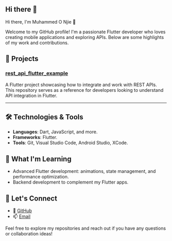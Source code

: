 ## Hi there 👋

Hi there, I'm Muhammed O Njie 👋

Welcome to my GitHub profile! I'm a passionate Flutter developer who loves creating mobile applications and exploring APIs. Below are some highlights of my work and contributions.

## 🚀 Projects

### [rest_api_flutter_example](https://github.com/ONjie/rest_api_flutter_example)
A Flutter project showcasing how to integrate and work with REST APIs. This repository serves as a reference for developers looking to understand API integration in Flutter.

---

## 🛠️ Technologies & Tools
- **Languages**: Dart, JavaScript, and more.
- **Frameworks**: Flutter.
- **Tools**: Git, Visual Studio Code, Android Studio, XCode.

## 🌱 What I'm Learning
- Advanced Flutter development: animations, state management, and performance optimization.
- Backend development to complement my Flutter apps.

## 💬 Let's Connect
- 🤝 [GitHub](https://github.com/ONjie)
- 📫 [Email](muhammedonjie16@gmail.com)

Feel free to explore my repositories and reach out if you have any questions or collaboration ideas!

